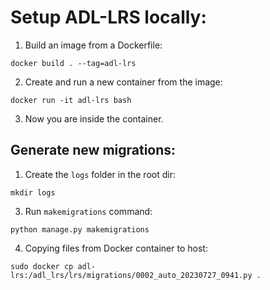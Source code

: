 # Setup ADL-LRS locally:

1. Build an image from a Dockerfile:

`docker build . --tag=adl-lrs`

2. Create and run a new container from the image:

`docker run -it adl-lrs bash`

3. Now you are inside the container.


## Generate new migrations:

1. Create the `logs` folder in the root dir:

`mkdir logs`

3. Run `makemigrations` command: 

`python manage.py makemigrations`

4. Copying files from Docker container to host:

`sudo docker cp adl-lrs:/adl_lrs/lrs/migrations/0002_auto_20230727_0941.py .`